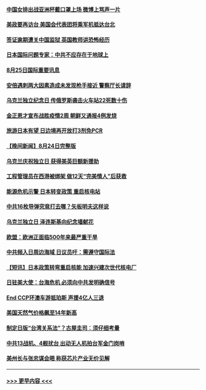 #### [中国女排出战亚洲杯戴口罩上场 微博上骂声一片](../pages/prog202/a103510890.md?t=08260301) 
#### [美政要再访台 美国会代表团将乘军机抵达台北](../pages/prog202/a103510772.md?t=08260301) 
#### [签证逾期遭关中国监狱 英国教师讲恐怖经历](../pages/prog202/a103510712.md?t=08260301) 
#### [日本国际问题专家：中共不应存在于地球上](../pages/prog202/a103510684.md?t=08260301) 
#### [8月25日国际重要讯息](../pages/prog202/a103510672.md?t=08260301) 
#### [安倍遇刺两大因素造成未发现枪手接近 警察厅长请辞](../pages/prog202/a103510631.md?t=08260301) 
#### [乌克兰独立纪念日 传俄罗斯袭击火车站22死数十伤](../pages/prog202/a103510584.md?t=08260301) 
#### [金正恩才宣布战胜疫情2周 朝鲜又通报4例发烧](../pages/prog202/a103510578.md?t=08260301) 
#### [旅游日本有望 日边境再开放打3剂免PCR](../pages/prog202/a103510567.md?t=08260301) 
#### [【晚间新闻】8月24日完整版](../pages/prog202/a103510495.md?t=08260301) 
#### [乌克兰庆祝独立日 获得美英巨额新援助](../pages/prog202/a103510331.md?t=08260301) 
#### [工程管理员在西港被绑架 做12天“完美情人”后获救](../pages/prog202/a103510339.md?t=08260301) 
#### [能源危机示警 日本转变政策 重启核电站](../pages/prog202/a103510333.md?t=08260301) 
#### [中共16枚导弹究竟打去哪？矢板明夫这样说](../pages/prog202/a103510197.md?t=08260301) 
#### [乌克兰独立日 泽连斯基向纪念墙献花](../pages/prog202/a103510113.md?t=08260301) 
#### [欧盟：欧洲正面临500年来最严重干旱](../pages/prog202/a103510117.md?t=08260301) 
#### [中共频入日周边海域 日议员吁：需遵守国际法](../pages/prog202/a103510110.md?t=08260301) 
#### [【短讯】日本政策转弯重启核能 加速兴建次世代核电厂](../pages/prog202/a103510109.md?t=08260301) 
#### [日驻美大使：台海危机 必须向中共发明确信号](../pages/prog202/a103510038.md?t=08260301) 
#### [End CCP环澳车游抵珀斯 声援4亿人三退](../pages/prog202/a103509874.md?t=08260301) 
#### [美国天然气价格飙至14年新高](../pages/prog202/a103509980.md?t=08260301) 
#### [制定日版“台湾关系法”？古屋圭司︰须仔细考量](../pages/prog202/a103509970.md?t=08260301) 
#### [中共13战机、4舰扰台 出动无人机拍台军金门岗哨](../pages/prog202/a103509958.md?t=08260301) 
#### [美州长与张忠谋会晤 称获芯片产业无价见解](../pages/prog202/a103509951.md?t=08260301) 

----
#### [ >>> 更早内容 <<< ](../indexes/prog202-earlier.md)
